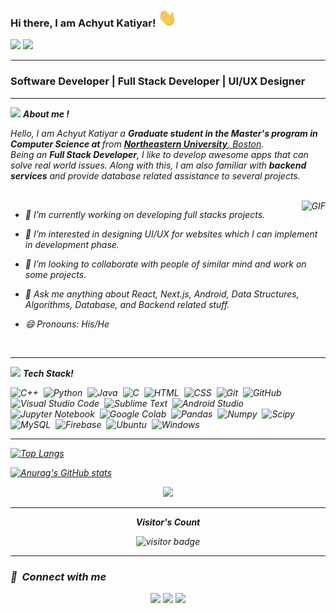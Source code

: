 ### Hi there, I am Achyut Katiyar! <img src="https://raw.githubusercontent.com/moit-bytes/Profile/main/Hi.gif" width="30px">

<!--
**Achyut21/Achyut21** is a ✨ _special_ ✨ repository because its `README.md` (this file) appears on your GitHub profile.

Here are some ideas to get you started:

- 🔭 I’m currently working on ...
- 🌱 I’m currently learning ...
- 👯 I’m looking to collaborate on ...
- 🤔 I’m looking for help with ...
- 💬 Ask me about ...
- 📫 How to reach me: ...
- 😄 Pronouns: ...
- ⚡ Fun fact: ...
-->

<p>
<img src="https://img.shields.io/badge/Lives-USA-blue" />
<img src="https://img.shields.io/badge/Languages-English%20%26%20Hindi-brightgreen" />
</p>


<hr>
<h3> Software Developer | Full Stack Developer | UI/UX Designer  </h3>
<hr>

<img src="https://media.giphy.com/media/iY8CRBdQXODJSCERIr/giphy.gif" width="30px">&nbsp;***About me !*** 

<p>
  <em>
    Hello, I am Achyut Katiyar a <b>Graduate student in the Master's program in Computer Science at </b> from <a target="blank" href="https://www.northeastern.edu/"> <b>Northeastern University</b>, Boston</a>. <br>
    Being an <b>Full Stack Developer</b>, I like to develop awesome apps that can solve real world issues. Along with this, I am also familiar with <b>backend services</b> and provide database related assistance to several projects. 
  <em>
<p>
  
<br>
 
  <img align="right" alt="GIF" src="https://media.giphy.com/media/836HiJc7pgzy8iNXCn/giphy.gif" />
 
- 🔭 I’m currently working on developing full stacks projects.

- 🌱 I’m interested in designing UI/UX for websites which I can implement in development phase.

- 👯 I’m looking to collaborate with people of similar mind and work on some projects. 

- 💬 Ask me anything about React, Next.js, Android, Data Structures, Algorithms, Database, and Backend related stuff. 
 
- 😄 Pronouns: His/He
<br>
<hr>
    
<img src="https://media.giphy.com/media/iY8CRBdQXODJSCERIr/giphy.gif" width="30px">&nbsp;***Tech Stack!*** 

![C++](https://img.shields.io/badge/-C++-05122A?style=flat&logo=C%2B%2B&logoColor=00599C)&nbsp;
![Python](https://img.shields.io/badge/-Python-05122A?style=flat&logo=python)&nbsp;
![Java](https://img.shields.io/badge/-Java-05122A?style=flat&logo=Java&logoColor=FFA518)&nbsp;
![C](https://img.shields.io/badge/-C-05122A?style=flat&logo=C&logoColor=A8B9CC)&nbsp;
![HTML](https://img.shields.io/badge/-HTML-05122A?style=flat&logo=HTML5)&nbsp;
![CSS](https://img.shields.io/badge/-CSS-05122A?style=flat&logo=CSS3&logoColor=1572B6)&nbsp;
![Git](https://img.shields.io/badge/-Git-05122A?style=flat&logo=git)&nbsp;
![GitHub](https://img.shields.io/badge/-GitHub-05122A?style=flat&logo=github)&nbsp;
![Visual Studio Code](https://img.shields.io/badge/-Visual%20Studio%20Code-05122A?style=flat&logo=visual-studio-code&logoColor=007ACC)&nbsp;
![Sublime Text](https://img.shields.io/badge/-Sublime%20Text-05122A?style=flat&logo=sublime-text&logoColor=FF9800)&nbsp;
![Android Studio](https://img.shields.io/badge/-Android%20Studio-05122A?style=flat&logo=android-studio&logoColor=3DDC84)&nbsp;
![Jupyter Notebook](https://img.shields.io/badge/-Jupyter%20Notebook-05122A?style=flat&logo=jupyter&logoColor=F37626)&nbsp;
![Google Colab](https://img.shields.io/badge/-Google%20Colab-05122A?style=flat&logo=google-colab&logoColor=F9AB00)&nbsp;
![Pandas](https://img.shields.io/badge/-Pandas-05122A?style=flat&logo=Pandas&logoColor=5C3EE8)&nbsp;
![Numpy](https://img.shields.io/badge/-Numpy-05122A?style=flat&logo=Numpy&logoColor=5C3EE8)&nbsp;
![Scipy](https://img.shields.io/badge/-Scipy-05122A?style=flat&logo=Scipy&logoColor=5C3EE8)&nbsp;
![MySQL](https://img.shields.io/badge/-MySQL-05122A?style=flat&logo=mysql&logoColor=4479A1)&nbsp;
![Firebase](https://img.shields.io/badge/-Firebase-05122A?style=flat&logo=firebase&logoColor=FFCA28)&nbsp;
![Ubuntu](https://img.shields.io/badge/-Ubuntu-05122A?style=flat&logo=ubuntu&logoColor=fc6b03)&nbsp;
![Windows](https://img.shields.io/badge/-Windows-05122A?style=flat&logo=windows&logoColor=03cffc)&nbsp;
 
<hr>
    
    
[![Top Langs](https://github-readme-stats.vercel.app/api/top-langs/?username=Achyut21&layout=compact&count_private=true)](https://github.com/anuraghazra/github-readme-stats)
   
[![Anurag's GitHub stats](https://github-readme-stats.vercel.app/api?username=Achyut21&themes=discord_old_blurple)](https://github.com/anuraghazra/github-readme-stats)
  
<p align="center"><img src="https://github-readme-streak-stats.herokuapp.com?user=Achyut21&theme=chartreuse-dark"></p>
  

    
<hr>

<p align="center"><b>Visitor's Count</b></p>
<p align="center"><img src="https://profile-counter.glitch.me/%7Bomkar-ghongade%7D/count.svg" alt="visitor badge"/></p>

<hr>
    
### :link: &nbsp;Connect with me
    
<p align="center">
<a target="blank" href="https://github.com/Achyut21"><img src="https://img.shields.io/badge/-[AchyutKatiyar.me](https://achyut-katiyar.vercel.app/)-3423A6?style=for-the-badge&logo=Google-Chrome&logoColor=white"/></a>
<a target="blank" href="https://www.linkedin.com/in/achyutkatiyar2103/"><img src="https://img.shields.io/badge/-Achyut%20Katiyar-0077B5?style=for-the-badge&logo=Linkedin&logoColor=white"/></a>
<a target="blank" href="mailto:achyutkatiyar21@gmail.com"><img src="https://img.shields.io/badge/-achyutkatiyar21@gmail.com-D14836?style=for-the-badge&logo=Gmail&logoColor=white"/></a>
</p>

